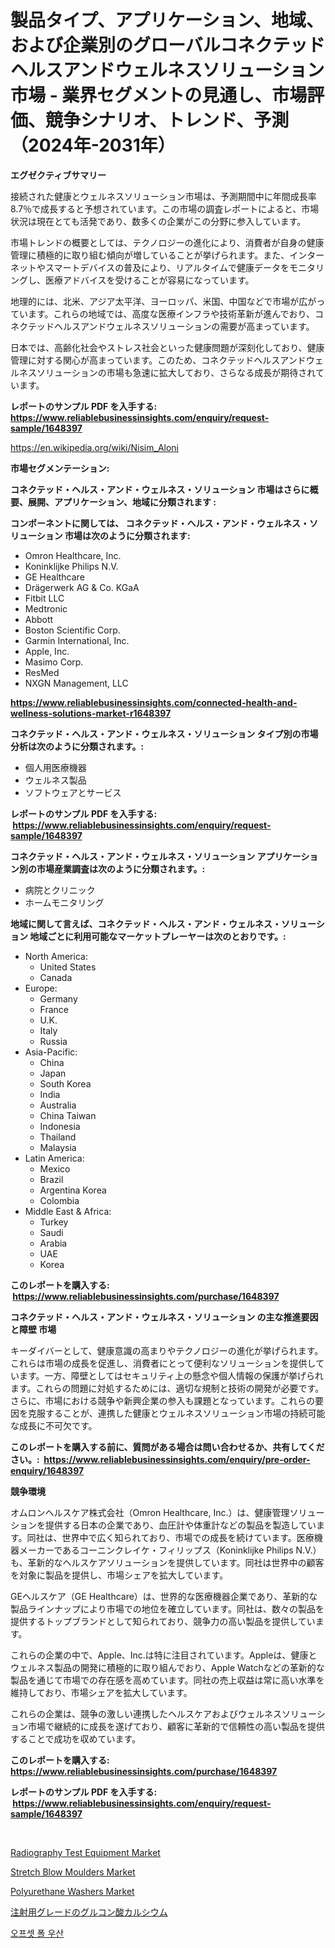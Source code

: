 <p><h1>製品タイプ、アプリケーション、地域、および企業別のグローバルコネクテッドヘルスアンドウェルネスソリューション市場 - 業界セグメントの見通し、市場評価、競争シナリオ、トレンド、予測（2024年-2031年）</h1></p><p><strong>エグゼクティブサマリー</strong></p>
<p><p>接続された健康とウェルネスソリューション市場は、予測期間中に年間成長率8.7％で成長すると予想されています。この市場の調査レポートによると、市場状況は現在とても活発であり、数多くの企業がこの分野に参入しています。 </p><p>市場トレンドの概要としては、テクノロジーの進化により、消費者が自身の健康管理に積極的に取り組む傾向が増していることが挙げられます。また、インターネットやスマートデバイスの普及により、リアルタイムで健康データをモニタリングし、医療アドバイスを受けることが容易になっています。</p><p>地理的には、北米、アジア太平洋、ヨーロッパ、米国、中国などで市場が広がっています。これらの地域では、高度な医療インフラや技術革新が進んでおり、コネクテッドヘルスアンドウェルネスソリューションの需要が高まっています。</p><p>日本では、高齢化社会やストレス社会といった健康問題が深刻化しており、健康管理に対する関心が高まっています。このため、コネクテッドヘルスアンドウェルネスソリューションの市場も急速に拡大しており、さらなる成長が期待されています。</p></p>
<p><strong>レポートのサンプル PDF を入手する: <a href="https://www.reliablebusinessinsights.com/enquiry/request-sample/1648397">https://www.reliablebusinessinsights.com/enquiry/request-sample/1648397</a></strong></p>
<p><a href="https://en.wikipedia.org/wiki/Nisim_Aloni">https://en.wikipedia.org/wiki/Nisim_Aloni</a></p>
<p><strong>市場セグメンテーション:</strong></p>
<p><strong> コネクテッド・ヘルス・アンド・ウェルネス・ソリューション 市場はさらに概要、展開、アプリケーション、地域に分類されます :</strong></p>
<p><strong>コンポーネントに関しては、 コネクテッド・ヘルス・アンド・ウェルネス・ソリューション 市場は次のように分類されます: &nbsp;</strong></p>
<p><ul><li>Omron Healthcare, Inc.</li><li>Koninklijke Philips N.V.</li><li>GE Healthcare</li><li>Drägerwerk AG & Co. KGaA</li><li>Fitbit LLC</li><li>Medtronic</li><li>Abbott</li><li>Boston Scientific Corp.</li><li>Garmin International, Inc.</li><li>Apple, Inc.</li><li>Masimo Corp.</li><li>ResMed</li><li>NXGN Management, LLC</li></ul></p>
<p><strong><a href="https://www.reliablebusinessinsights.com/connected-health-and-wellness-solutions-market-r1648397">https://www.reliablebusinessinsights.com/connected-health-and-wellness-solutions-market-r1648397</a></strong></p>
<p><strong> コネクテッド・ヘルス・アンド・ウェルネス・ソリューション タイプ別の市場分析は次のように分類されます。:</strong></p>
<p><ul><li>個人用医療機器</li><li>ウェルネス製品</li><li>ソフトウェアとサービス</li></ul></p>
<p><strong>レポートのサンプル PDF を入手する: &nbsp;<a href="https://www.reliablebusinessinsights.com/enquiry/request-sample/1648397">https://www.reliablebusinessinsights.com/enquiry/request-sample/1648397</a></strong></p>
<p><strong> コネクテッド・ヘルス・アンド・ウェルネス・ソリューション アプリケーション別の市場産業調査は次のように分類されます。:</strong></p>
<p><ul><li>病院とクリニック</li><li>ホームモニタリング</li></ul></p>
<p><strong>地域に関して言えば、コネクテッド・ヘルス・アンド・ウェルネス・ソリューション 地域ごとに利用可能なマーケットプレーヤーは次のとおりです。:</strong></p>
<p><ul>
    <li>
        North America:
        <ul>
            <li>United States</li>
            <li>Canada</li>
        </ul>
    </li>
    <li>
        Europe:
        <ul>
            <li>Germany</li>
            <li>France</li>
            <li>U.K.</li>
            <li>Italy</li>
            <li>Russia</li>
        </ul>
    </li>
    <li>
        Asia-Pacific:
        <ul>
            <li>China</li>
            <li>Japan</li>
            <li>South Korea</li>
            <li>India</li>
            <li>Australia</li>
            <li>China Taiwan</li>
            <li>Indonesia</li>
            <li>Thailand</li>
            <li>Malaysia</li>
        </ul>
    </li>
    <li>
        Latin America:
        <ul>
            <li>Mexico</li>
            <li>Brazil</li>
            <li>Argentina Korea</li>
            <li>Colombia</li>
        </ul>
    </li>
    <li>
        Middle East & Africa:
        <ul>
            <li>Turkey</li>
            <li>Saudi</li>
            <li>Arabia</li>
            <li>UAE</li>
            <li>Korea</li>
        </ul>
    </li>
    </ul></p>
<p><strong>このレポートを購入する: &nbsp;<a href="https://www.reliablebusinessinsights.com/purchase/1648397">https://www.reliablebusinessinsights.com/purchase/1648397</a></strong></p>
<p><strong>コネクテッド・ヘルス・アンド・ウェルネス・ソリューション の主な推進要因と障壁 市場</strong></p>
<p><p>キーダイバーとして、健康意識の高まりやテクノロジーの進化が挙げられます。これらは市場の成長を促進し、消費者にとって便利なソリューションを提供しています。一方、障壁としてはセキュリティ上の懸念や個人情報の保護が挙げられます。これらの問題に対処するためには、適切な規制と技術の開発が必要です。さらに、市場における競争や新興企業の参入も課題となっています。これらの要因を克服することが、連携した健康とウェルネスソリューション市場の持続可能な成長に不可欠です。</p></p>
<p><strong>このレポートを購入する前に、質問がある場合は問い合わせるか、共有してください。:&nbsp; <a href="https://www.reliablebusinessinsights.com/enquiry/pre-order-enquiry/1648397">https://www.reliablebusinessinsights.com/enquiry/pre-order-enquiry/1648397</a></strong></p>
<p><strong>競争環境</strong></p>
<p><p>オムロンヘルスケア株式会社（Omron Healthcare, Inc.）は、健康管理ソリューションを提供する日本の企業であり、血圧計や体重計などの製品を製造しています。同社は、世界中で広く知られており、市場での成長を続けています。医療機器メーカーであるコーニンクレイケ・フィリップス（Koninklijke Philips N.V.）も、革新的なヘルスケアソリューションを提供しています。同社は世界中の顧客を対象に製品を提供し、市場シェアを拡大しています。</p><p>GEヘルスケア（GE Healthcare）は、世界的な医療機器企業であり、革新的な製品ラインナップにより市場での地位を確立しています。同社は、数々の製品を提供するトップブランドとして知られており、競争力の高い製品を提供しています。</p><p>これらの企業の中で、Apple、Inc.は特に注目されています。Appleは、健康とウェルネス製品の開発に積極的に取り組んでおり、Apple Watchなどの革新的な製品を通じて市場での存在感を高めています。同社の売上収益は常に高い水準を維持しており、市場シェアを拡大しています。</p><p>これらの企業は、競争の激しい連携したヘルスケアおよびウェルネスソリューション市場で継続的に成長を遂げており、顧客に革新的で信頼性の高い製品を提供することで成功を収めています。</p></p>
<p><strong>このレポートを購入する: &nbsp; <a href="https://www.reliablebusinessinsights.com/purchase/1648397">https://www.reliablebusinessinsights.com/purchase/1648397</a></strong></p>
<p><strong>レポートのサンプル PDF を入手する: &nbsp;<a href="https://www.reliablebusinessinsights.com/enquiry/request-sample/1648397">https://www.reliablebusinessinsights.com/enquiry/request-sample/1648397</a></strong><strong></strong></p>
<p>&nbsp;</p>
<p><p><a href="https://issuu.com/reportprime-2/docs/radiography-test-equipment-market-size-2030.pptx">Radiography Test Equipment Market</a></p><p><a href="https://github.com/airdrophunter675/Market-Research-Report-List-1/blob/main/stretch-blow-moulders-market.md">Stretch Blow Moulders Market</a></p><p><a href="https://www.linkedin.com/pulse/polyurethane-washers-market-share-evolution-growth-trends-uugse">Polyurethane Washers Market</a></p><p><a href="https://github.com/MosesSpinka1914/Market-Research-Report-List-2/blob/main/3094874157242.md">注射用グレードのグルコン酸カルシウム</a></p><p><a href="https://github.com/shade463/Market-Research-Report-List-1/blob/main/9077930168551.md">오프셋 폴 우산</a></p></p>